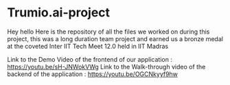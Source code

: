 # Trumio.ai-project

Hey hello
Here is the repository of all the files we worked on during this project, this was a long duration team project and earned us a bronze medal at the coveted Inter IIT Tech Meet 12.0 held in IIT Madras

Link to the Demo Video of the frontend of our application : https://youtu.be/sH-JNWokVWg
Link to the Walk-through video of the backend of the application : https://youtu.be/OGCNkyyf9hw

